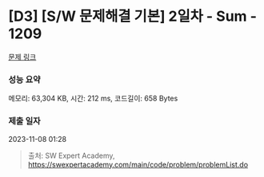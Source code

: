 # [D3] [S/W 문제해결 기본] 2일차 - Sum - 1209 

[문제 링크](https://swexpertacademy.com/main/code/problem/problemDetail.do?contestProbId=AV13_BWKACUCFAYh) 

### 성능 요약

메모리: 63,304 KB, 시간: 212 ms, 코드길이: 658 Bytes

### 제출 일자

2023-11-08 01:28



> 출처: SW Expert Academy, https://swexpertacademy.com/main/code/problem/problemList.do